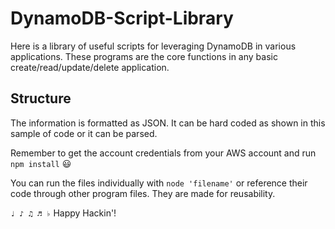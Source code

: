 # DynamoDB-Script-Library
Here is a library of useful scripts for leveraging DynamoDB in various applications. These programs are the core functions in any basic create/read/update/delete application.

## Structure
The information is formatted as JSON. It can be hard coded as shown in this sample of code or it can be parsed. 

Remember to get the account credentials from your AWS account and run `npm install` 😃

You can run the files individually with `node 'filename'` or reference their code through other program files. They are made for reusability.

`♩ ♪ ♫ ♬ ♭`
Happy Hackin'!
